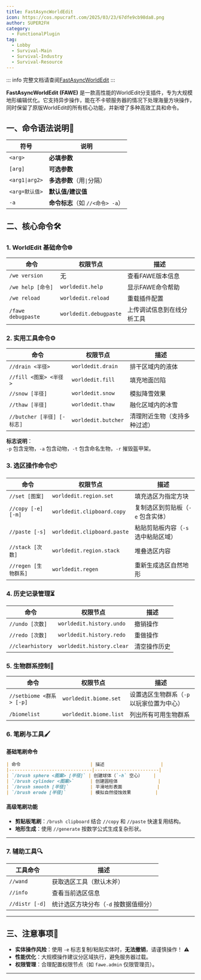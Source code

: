 ```yaml
---
title: FastAsyncWorldEdit
icon: https://cos.npucraft.com/2025/03/23/67dfe9cb98da8.png
author: SUPER2FH
category:
  - FunctionalPlugin
tag: 
  - Lobby
  - Survival-Main
  - Survival-Industry
  - Survival-Resource
---
```




::: info 完整文档请查阅[FastAsyncWorldEdit](https://intellectualsites.gitbook.io/fastasyncworldedit)
:::



**FastAsyncWorldEdit (FAWE)** 是一款高性能的WorldEdit分支插件，专为大规模地形编辑优化。它支持异步操作，能在不卡顿服务器的情况下处理海量方块操作，同时保留了原版WorldEdit的所有核心功能，并新增了多种高效工具和命令。

## 一、命令语法说明📜
| 符号           | 说明                             |
| -------------- | -------------------------------- |
| `<arg>`        | **必填参数**                     |
| `[arg]`        | **可选参数**                     |
| `<arg1\|arg2>` | **多选参数**（用`\|`分隔）       |
| `<arg=默认值>` | **默认值/建议值**                |
| `-a`           | **命令标志**（如 `//<命令> -a`） |

## **二、核心命令🛠️**

### **1. WorldEdit 基础命令🌐**
| 命令               | 权限节点               | 描述                       |
| ------------------ | ---------------------- | -------------------------- |
| `/we version`      | 无                     | 查看FAWE版本信息           |
| `/we help [命令]`  | `worldedit.help`       | 显示FAWE命令帮助           |
| `/we reload`       | `worldedit.reload`     | 重载插件配置               |
| `/fawe debugpaste` | `worldedit.debugpaste` | 上传调试信息到在线分析工具 |

### **2. 实用工具命令⚙️**
| 命令                       | 权限节点            | 描述                         |
| -------------------------- | ------------------- | ---------------------------- |
| `//drain <半径>`           | `worldedit.drain`   | 排干区域内的液体             |
| `//fill <图案> <半径>`     | `worldedit.fill`    | 填充地面凹陷                 |
| `//snow [半径]`            | `worldedit.snow`    | 模拟降雪效果                 |
| `//thaw [半径]`            | `worldedit.thaw`    | 融化区域内的冰雪             |
| `//butcher [半径] [-标志]` | `worldedit.butcher` | 清理附近生物（支持多种过滤） |

**标志说明**：  
`-p` 包含宠物，`-a` 包含动物，`-t` 包含命名生物，`-r` 摧毁盔甲架。

### **3. 选区操作命令📦**
| 命令                 | 权限节点                    | 描述                                |
| -------------------- | --------------------------- | ----------------------------------- |
| `//set [图案]`       | `worldedit.region.set`      | 填充选区为指定方块                  |
| `//copy [-e] [-m]`   | `worldedit.clipboard.copy`  | 复制选区到剪贴板（`-e` 包含实体）   |
| `//paste [-s]`       | `worldedit.clipboard.paste` | 粘贴剪贴板内容（`-s` 选中粘贴区域） |
| `//stack [次数]`     | `worldedit.region.stack`    | 堆叠选区内容                        |
| `//regen [生物群系]` | `worldedit.regen`           | 重新生成选区自然地形                |

### **4. 历史记录管理⏳**
| 命令             | 权限节点                  | 描述         |
| ---------------- | ------------------------- | ------------ |
| `//undo [次数]`  | `worldedit.history.undo`  | 撤销操作     |
| `//redo [次数]`  | `worldedit.history.redo`  | 重做操作     |
| `//clearhistory` | `worldedit.history.clear` | 清空操作历史 |

### **5. 生物群系控制🎨**
| 命令                     | 权限节点               | 描述                                      |
| ------------------------ | ---------------------- | ----------------------------------------- |
| `//setbiome <群系> [-p]` | `worldedit.biome.set`  | 设置选区生物群系（`-p` 以玩家位置为中心） |
| `/biomelist`             | `worldedit.biome.list` | 列出所有可用生物群系                      |

### **6. 笔刷与工具🖌️**
#### **基础笔刷命令**
```markdown
| 命令                          | 描述                     |
|-------------------------------|------------------------|
| `/brush sphere <图案> [半径]` | 创建球体（`-h` 空心）    |
| `/brush cylinder <图案>`      | 创建圆柱体               |
| `/brush smooth [半径]`        | 平滑地形表面             |
| `/brush erode [半径]`         | 模拟自然侵蚀效果         |
```

#### **高级笔刷功能**
- **剪贴板笔刷**：`/brush clipboard` 结合 `//copy` 和 `//paste` 快速复用结构。
- **地形生成**：使用 `//generate` 按数学公式生成复杂形状。

---

### **7. 辅助工具🔍**
| 工具命令       | 描述                                  |
| -------------- | ------------------------------------- |
| `//wand`       | 获取选区工具（默认木斧）              |
| `//info`       | 查看当前选区信息                      |
| `//distr [-d]` | 统计选区方块分布（`-d` 按数据值细分） |

---

## **三、注意事项🚨**
- **实体操作风险**：使用 `-e` 标志复制/粘贴实体时，**无法撤销**，请谨慎操作！ ⚠️
- **性能优化**：大规模操作建议分区域执行，避免服务器过载。
- **权限管理**：合理配置权限节点（如 `fawe.admin` 仅限管理员）。

---

